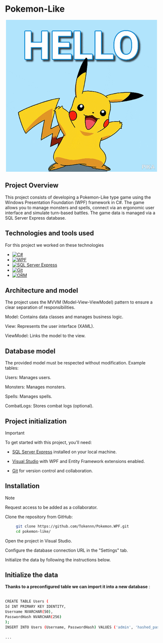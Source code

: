 # Pokemon-Like 


<p align="center">
  <img src="pokemon-like/hello.gif" alt="Battle Simulation">
</p>


## Project Overview

This project consists of developing a Pokemon-Like type game using the Windows Presentation Foundation (WPF) framework in C#. The game allows you to manage monsters and spells, connect via an ergonomic user interface and simulate turn-based battles. The game data is managed via a SQL Server Express database.

## Technologies and tools used

For this project we worked on these technologies
 
* [![C#][C#]][C#-url]
* [![WPF][WPF]][WPF-url]
* [![SQL Server Express][SQL Server Express]][SQL Server Express-url]
* [![Git][Git]][Git-url]
* [![ORM][ORM]][ORM-url]

## Architecture and model

The project uses the MVVM (Model-View-ViewModel) pattern to ensure a clear separation of responsibilities.

Model: Contains data classes and manages business logic.

View: Represents the user interface (XAML).

ViewModel: Links the model to the view.

## Database model

The provided model must be respected without modification. Example tables:

Users: Manages users.

Monsters: Manages monsters.

Spells: Manages spells.

CombatLogs: Stores combat logs (optional).

## Project initialization


> [!IMPORTANT]
> To get started with this project, you'll need:

- [SQL Server Express](https://www.microsoft.com/en-us/sql-server/sql-server-downloads) installed on your local machine.

- [Visual Studio](https://visualstudio.microsoft.com/fr/) with WPF and Entity Framework extensions enabled.

- [Git](https://git-scm.com/downloads) for version control and collaboration.

## Installation


> [!NOTE]
> Request access to be added as a collaborator.

Clone the repository from GitHub:

```bash
     git clone https://github.com/Tokennn/Pokemon.WPF.git
     cd pokemon-like/
````

Open the project in Visual Studio.

Configure the database connection URL in the "Settings" tab.

Initialize the data by following the instructions below.

## Initialize the data

**Thanks to a preconfigured table we can import it into a new database** :

```bash

CREATE TABLE Users (
Id INT PRIMARY KEY IDENTITY,
Username NVARCHAR(50),
PasswordHash NVARCHAR(256)
);
INSERT INTO Users (Username, PasswordHash) VALUES ('admin', 'hashed_password');

...
````

<!-- (Markdown img link) : -->
 
[C#]: https://img.shields.io/badge/C%23-grey?style=for-the-badge&logo=c-sharp
[C#-url]: https://www.w3schools.com/cs/index.php#:~:text=C%23%20(C-Sharp)%20is,apps%2C%20games%20and%20much%20more.
 
[WPF]: https://img.shields.io/badge/WPF-grey?style=for-the-badge&logo=microsoft
[WPF-url]: https://learn.microsoft.com/en-us/dotnet/desktop/wpf/overview/?view=netdesktop-9.0
 
[SQL Server Express]: https://img.shields.io/badge/SQL%20Server%20Express-grey?style=for-the-badge&logo=microsoft-sql-server&logoColor=white
[SQL Server Express-url]: https://www.microsoft.com/fr-fr/download/details.aspx?id=101064

[Git]: https://img.shields.io/badge/Git-grey?style=for-the-badge&logo=git
[Git-url]: https://git-scm.com

[ORM]: https://img.shields.io/badge/ORM-grey?style=for-the-badge&logo=database
[ORM-url]: https://learn.microsoft.com/fr-fr/ef/
 
 
[product-screenshot]: images/screenshot.png
